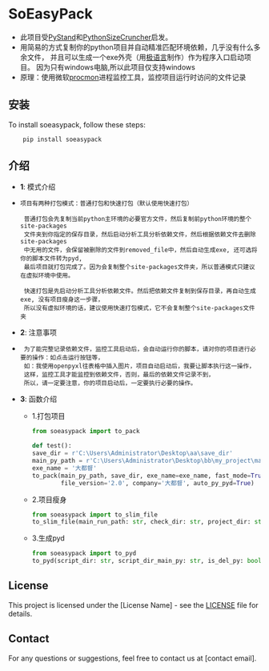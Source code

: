 # SoEasyPack
- 此项目受[PyStand](https://github.com/skywind3000/PyStand "PyStand")和[PythonSizeCruncher](https://github.com/mengdeer589/PythonSizeCruncher "PythonSizeCruncher")启发。
- 用简易的方式复制你的python项目并自动精准匹配环境依赖，几乎没有什么多余文件，
并且可以生成一个exe外壳（用[极语言](http://sec.z5x.cn/ "极语言")制作）作为程序入口启动项目。
因为只有windows电脑,所以此项目仅支持windows
- 原理：使用微软[procmon](https://learn.microsoft.com/en-us/sysinternals/downloads/procmon, "procmon")进程监控工具，监控项目运行时访问的文件记录


## 安装

To install soeasypack, follow these steps:


```shell
    pip install soeasypack
```
## 介绍

- **1**: 模式介绍
-     项目有两种打包模式：普通打包和快速打包（默认使用快速打包）

       普通打包会先复制当前python主环境的必要官方文件，然后复制前python环境的整个site-packages
       文件夹到你指定的保存目录，然后启动分析工具分析依赖文件，然后根据依赖文件去删除site-packages
       中无用的文件，会保留被删除的文件到removed_file中，然后自动生成exe, 还可选将你的脚本文件转为pyd,
       最后项目就打包完成了。因为会复制整个site-packages文件夹，所以普通模式只建议在虚拟环境中使用。
       
       快速打包是先启动分析工具分析依赖文件。然后把依赖文件复制到保存目录，再自动生成exe, 没有项目瘦身这一步骤，
       所以没有虚拟环境的话，建议使用快速打包模式，它不会复制整个site-packages文件夹
- **2**: 注意事项
-      为了能完整记录依赖文件，监控工具启动后，会自动运行你的脚本，请对你的项目进行必要的操作：如点击运行按钮等，
       如：我使用openpyxl往表格中插入图片，项目自动启动后，我要让脚本执行这一操作，
       这样，监控工具才能监控到依赖文件，否则，最后的依赖文件记录不到，
       所以，请一定要注意，你的项目启动后，一定要执行必要的操作。
       
- **3**: 函数介绍

    - 1.打包项目
      ```python
      from soeasypack import to_pack
    
      def test():
      save_dir = r'C:\Users\Administrator\Desktop\aa\save_dir'
      main_py_path = r'C:\Users\Administrator\Desktop\bb\my_project\main.py'
      exe_name = '大都督'
      to_pack(main_py_path, save_dir, exe_name=exe_name, fast_mode=True,
              file_version='2.0', company='大都督', auto_py_pyd=True) 
      ```
    - 2.项目瘦身
      ```python
      from soeasypack import to_slim_file
      to_slim_file(main_run_path: str, check_dir: str, project_dir: str = None, monitoring_time=20)
      ```
    - 3.生成pyd
      ```python
      from soeasypack import to_pyd
      to_pyd(script_dir: str, script_dir_main_py: str, is_del_py: bool = False)
      ```

## License

This project is licensed under the [License Name] - see the [LICENSE](LICENSE) file for details.

## Contact

For any questions or suggestions, feel free to contact us at [contact email].



